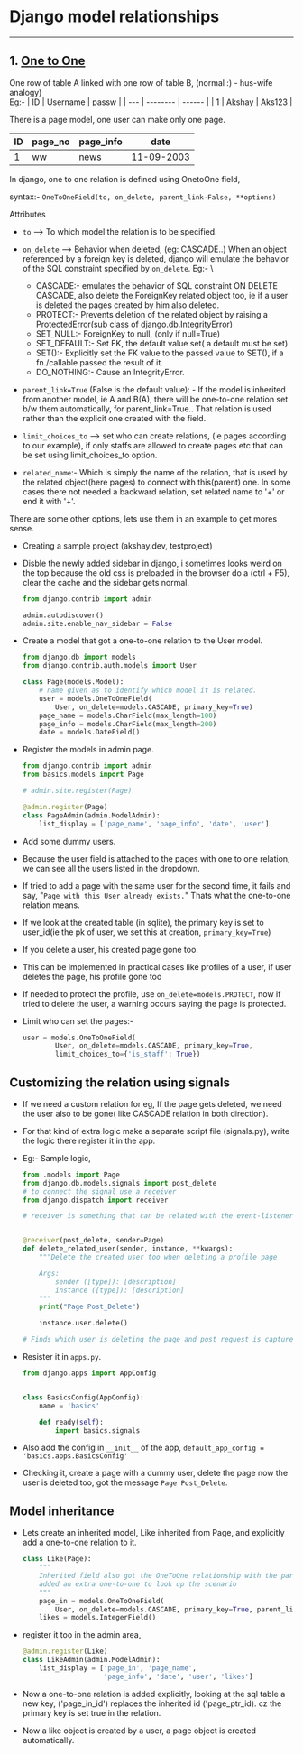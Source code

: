 # Django model relationships

---

## 1. [One to One](https://docs.djangoproject.com/en/3.1/topics/db/examples/one_to_one/)

One row of table A linked with one row of table B, (normal :) - hus-wife analogy)\
Eg:-
| ID  | Username | passw  |
| --- | -------- | ------ |
| 1   | Akshay   | Aks123 |

There is a page model, one user can make only one page.

| ID  | page_no | page_info | date       |
| --- | ------- | --------- | ---------- |
| 1   | ww      | news      | 11-09-2003 |

In django, one to one relation is defined using OnetoOne field,

syntax:- `OneToOneField(to, on_delete, parent_link-False, **options)`

Attributes

* `to`  --> To which model the relation is to be specified.
* `on_delete` --> Behavior when deleted, (eg: CASCADE..)
  When an object referenced by a foreign key is deleted, django will emulate the behavior of the SQL constraint specified by `on_delete`.
  Eg:- \
  * CASCADE:- emulates the behavior of SQL constraint ON DELETE CASCADE, also delete the ForeignKey related object too, ie if a user is deleted the pages created by him also deleted.
  * PROTECT:- Prevents deletion of the related object by raising a ProtectedError(sub class of django.db.IntegrityError)
  * SET_NULL:- ForeignKey to null, (only if null=True)
  * SET_DEFAULT:- Set FK, the default value set( a default must be set)
  * SET():- Explicitly set the FK value to the passed value to SET(), if a fn./callable passed the result of it.
  * DO_NOTHING:- Cause an IntegrityError.

* `parent_link=True` (False is the default value): - If the model is inherited from another model, ie
  A and B(A), there will be one-to-one relation set b/w them automatically, for parent_link=True.. That relation is used rather than the explicit one created with the field.
* `limit_choices_to` --> set who can create relations, (ie pages according to our example), if only staffs are allowed to create pages etc that can be set using limit_choices_to option.
* `related_name`:- Which is simply the name of the relation, that is used by the related object(here pages) to connect with this(parent) one. In some cases there not needed a backward relation, set related name to '+' or end it with '+'.

There are some other options, lets use them in an example to get mores sense.

* Creating a sample project (akshay.dev, testproject)

* Disble the newly added sidebar in django, i sometimes looks weird on the top because the old css is preloaded in the browser do a (ctrl + F5), clear the cache and the sidebar gets normal.

  ```python
  from django.contrib import admin

  admin.autodiscover()
  admin.site.enable_nav_sidebar = False
  ```

* Create a model that got a one-to-one relation to the User model.

  ```python
  from django.db import models
  from django.contrib.auth.models import User

  class Page(models.Model):
      # name given as to identify which model it is related.
      user = models.OneToOneField(
          User, on_delete=models.CASCADE, primary_key=True)
      page_name = models.CharField(max_length=100)
      page_info = models.CharField(max_length=200)
      date = models.DateField()
  ```

* Register the models in admin page.

  ```python
  from django.contrib import admin
  from basics.models import Page

  # admin.site.register(Page)

  @admin.register(Page)
  class PageAdmin(admin.ModelAdmin):
      list_display = ['page_name', 'page_info', 'date', 'user']

  ```

* Add some dummy users.
* Because the user field is attached to the pages with one to one relation, we can see all the users listed in the dropdown.
* If tried to add a page with the same user for the second time, it fails and say, "`Page with this User already exists.`" Thats what the one-to-one relation means.
* If we look at the created table (in sqlite), the primary key is set to user_id(ie the pk of user, we set this at creation, `primary_key=True`)
* If you delete a user, his created page gone too.
* This can be implemented in practical cases like profiles of a user, if user deletes the page, his profile gone too
* If needed to protect the profile, use `on_delete=models.PROTECT`, now if tried to delete the user, a warning occurs saying the page is protected.
* Limit who can set the pages:-

  ```python
  user = models.OneToOneField(
          User, on_delete=models.CASCADE, primary_key=True,
          limit_choices_to={'is_staff': True})
  ```

## Customizing the relation using signals

* If we need a custom relation for eg, If the page gets deleted, we need the user also to be gone( like CASCADE relation in both direction).
* For that kind of extra logic make a separate script file (signals.py), write the logic there register it in the app.
* Eg:- Sample logic,

  ```python
  from .models import Page
  from django.db.models.signals import post_delete
  # to connect the signal use a receiver
  from django.dispatch import receiver

  # receiver is something that can be related with the event-listeners in JS


  @receiver(post_delete, sender=Page)
  def delete_related_user(sender, instance, **kwargs):
      """Delete the created user too when deleting a profile page

      Args:
          sender ([type]): [description]
          instance ([type]): [description]
      """
      print("Page Post_Delete")

      instance.user.delete()

  # Finds which user is deleting the page and post request is captured by the receiver, that user is then deleted

  ```

* Resister it in `apps.py`.

  ```python
  from django.apps import AppConfig


  class BasicsConfig(AppConfig):
      name = 'basics'

      def ready(self):
          import basics.signals
  ```

* Also add the config in `__init__` of the app, `default_app_config = 'basics.apps.BasicsConfig'`
* Checking it, create a page with a dummy user, delete the page now the user is deleted too, got the message `Page Post_Delete`.

## Model inheritance

* Lets create an inherited model, Like inherited from Page, and explicitly add a one-to-one relation to it.

  ```python
  class Like(Page):
      """
      Inherited field also got the OneToOne relationship with the parent,
      added an extra one-to-one to look up the scenario
      """
      page_in = models.OneToOneField(
          User, on_delete=models.CASCADE, primary_key=True, parent_link=True)
      likes = models.IntegerField()

  ```

* register it too in the admin area,

  ```python
  @admin.register(Like)
  class LikeAdmin(admin.ModelAdmin):
      list_display = ['page_in', 'page_name',
                      'page_info', 'date', 'user', 'likes']
  ```

* Now a one-to-one relation is added explicitly, looking at the sql table a new key, ('page_in_id') replaces the inherited id ('page_ptr_id). cz the primary key is set true in the relation.
* Now a like object is created by a user, a page object is created automatically.
